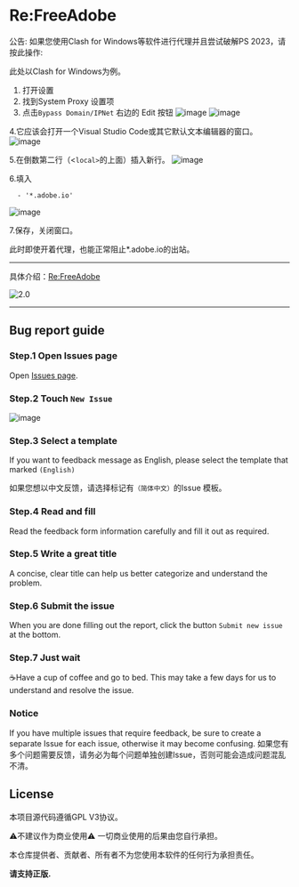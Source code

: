 # Re:FreeAdobe

公告: 如果您使用Clash for Windows等软件进行代理并且尝试破解PS 2023，请按此操作:

此处以Clash for Windows为例。

1. 打开设置
2. 找到System Proxy 设置项
3. 点击`Bypass Domain/IPNet` 右边的 Edit 按钮
![image](https://github.com/yangnuozhen/ReFreeAdobe/assets/56541171/953afd7b-6f60-4801-afc0-b927cc6f6b22)
![image](https://github.com/yangnuozhen/ReFreeAdobe/assets/56541171/c2b1f5bc-ccc4-4aed-a852-357f60a03969)

4.它应该会打开一个Visual Studio Code或其它默认文本编辑器的窗口。
![image](https://github.com/yangnuozhen/ReFreeAdobe/assets/56541171/fd8680ff-0ff8-451a-8569-3528aa08c272)

5.在倒数第二行（<`local>`的上面）插入新行。
![image](https://github.com/yangnuozhen/ReFreeAdobe/assets/56541171/f625b61e-9602-42a1-a5a8-d3db427fb866)

6.填入
```
  - '*.adobe.io'
```

![image](https://github.com/yangnuozhen/ReFreeAdobe/assets/56541171/cbf7dfef-9d47-4bcb-aa07-a20fcc72c9a5)

7.保存，关闭窗口。

此时即使开着代理，也能正常阻止*.adobe.io的出站。

---
 
具体介绍：[Re:FreeAdobe](https://nuozhen.top/ReFreeAdobe/)

![2.0](https://github.com/yangnuozhen/ReFreeAdobe/assets/56541171/446c8d87-cbdd-43c3-8f78-c7f4132d86f4)



---

## Bug report guide

### Step.1 Open Issues page

Open [Issues page](https://github.com/yangnuozhen/ReFreeAdobe/issues).

### Step.2 Touch `New Issue`

![image](https://github.com/yangnuozhen/ReFreeAdobe/assets/56541171/0c451a5a-addd-497f-9cb2-b2cc8bb64f76)

### Step.3 Select a template

If you want to feedback message as English, please select the template that marked `(English)`

如果您想以中文反馈，请选择标记有`（简体中文）`的Issue 模板。

### Step.4 Read and fill

Read the feedback form information carefully and fill it out as required.

### Step.5 Write a great title

A concise, clear title can help us better categorize and understand the problem.

### Step.6 Submit the issue

When you are done filling out the report, click the button `Submit new issue` at the bottom.

### Step.7 Just wait

☕Have a cup of coffee and go to bed. This may take a few days for us to understand and resolve the issue.

### Notice

If you have multiple issues that require feedback, be sure to create a separate Issue for each issue, otherwise it may become confusing.
如果您有多个问题需要反馈，请务必为每个问题单独创建Issue，否则可能会造成问题混乱不清。

## License

本项目源代码遵循GPL V3协议。

⚠不建议作为商业使用⚠
一切商业使用的后果由您自行承担。

本仓库提供者、贡献者、所有者不为您使用本软件的任何行为承担责任。

**请支持正版.**
